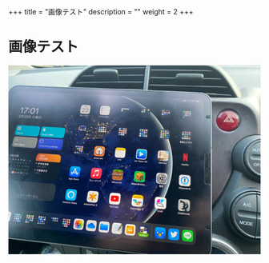 +++
title = "画像テスト"
description = ""
weight = 2
+++

# 画像テスト
![image](画像テスト_attachments/DA531CE3-890D-4903-9E97-4EE8245E8EDD.png)

